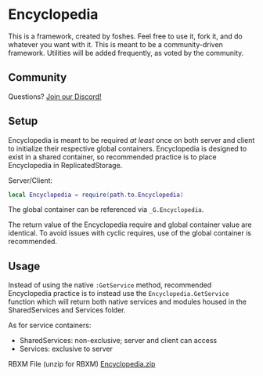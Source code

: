 # Encyclopedia
This is a framework, created by foshes. Feel free to use it, fork it, and do whatever you want with it. This is meant to be a community-driven framework. Utilities will be added frequently, as voted by the community.

## Community
Questions? [Join our Discord!](https://discord.gg/STzsSyBRNB) 
    
## Setup

Encyclopedia is meant to be required *at least* once on both server and client to initialize their respective global containers. Encyclopedia is designed to exist in a shared container, so recommended practice is to place Encyclopedia in ReplicatedStorage.

Server/Client:
```lua
local Encyclopedia = require(path.to.Encyclopedia)
```

The global container can be referenced via `_G.Encyclopedia`.

The return value of the Encyclopedia require and global container value are identical. To avoid issues with cyclic requires, use of the global container is recommended.

## Usage

Instead of using the native `:GetService` method, recommended Encyclopedia practice is to instead use the `Encyclopedia.GetService` function which will return both native services and modules housed in the SharedServices and Services folder.

As for service containers:

* SharedServices: non-exclusive; server and client can access
* Services: exclusive to server

RBXM File (unzip for RBXM) 
[Encyclopedia.zip](https://github.com/foshesss/Encyclopedia/files/8119068/Encyclopedia.zip)

